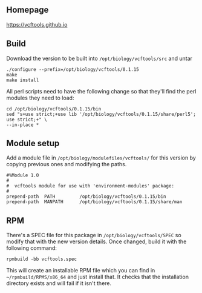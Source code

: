 ## Homepage

https://vcftools.github.io

## Build

Download the version to be built into `/opt/biology/vcftools/src` and untar

    ./configure --prefix=/opt/biology/vcftools/0.1.15
    make
    make install

All perl scripts need to have the following change so that they'll find the perl modules they need to load:

    cd /opt/biology/vcftools/0.1.15/bin
    sed "s+use strict;+use lib '/opt/biology/vcftools/0.1.15/share/perl5'; use strict;+" \
    --in-place *

## Module setup

Add a module file in `/opt/biology/modulefiles/vcftools/` for this version by copying previous ones and modifying the paths.

    #%Module 1.0
    #
    #  vcftools module for use with 'environment-modules' package:
    #
    prepend-path  PATH         /opt/biology/vcftools/0.1.15/bin
    prepend-path  MANPATH      /opt/biology/vcftools/0.1.15/share/man

## RPM

There's a SPEC file for this package in `/opt/biology/vcftools/SPEC` so modify that with the new version details. Once changed, build it with the following command:

    rpmbuild -bb vcftools.spec

This will create an installable RPM file which you can find in `~/rpmbuild/RPMS/x86_64` and just install that. It checks that the installation directory exists and will fail if it isn't there.